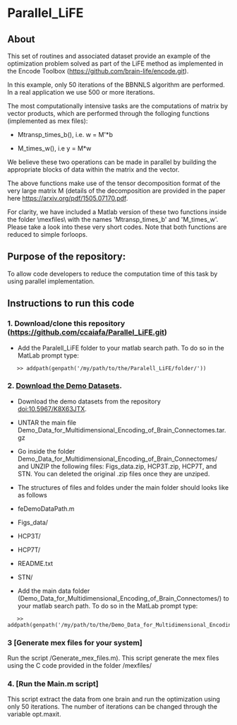 # Parallel_LiFE
## About
This set of routines and associated dataset provide an example of the optimization problem solved as part of the LiFE method as implemented in the Encode Toolbox (https://github.com/brain-life/encode.git).

In this example, only 50 iterations of the BBNNLS algorithm are performed. In a real application we use 500 or more iterations.

The most computationally intensive tasks are the computations of matrix by vector products, which are performed through the folloging functions (implemented as mex files):

- Mtransp_times_b(), i.e. w = M'*b

- M_times_w(), i.e y = M*w

We believe these two operations can be made in parallel by building the appropriate blocks of data within the matrix and the vector.

The above functions make use of the tensor decomposition format of the very large matrix M (details of the decomposition are provided in the paper here https://arxiv.org/pdf/1505.07170.pdf.

For clarity, we have included a Matlab version of these two functions inside the folder \mexfiles\ with the names 'Mtransp_times_b' and 'M_times_w'. Please take a look into these very short codes. Note that both functions are reduced to simple forloops.

## Purpose of the repository: 
To allow code developers to reduce the computation time of this task by using parallel implementation.

## Instructions to run this code

### 1. Download/clone this repository (https://github.com/ccaiafa/Parallel_LiFE.git)
* Add the Paralell_LiFE folder to your matlab search path. To do so in the MatLab prompt type: 
```
   >> addpath(genpath('/my/path/to/the/Paralell_LiFE/folder/'))
```
### 2. [Download the Demo Datasets](http://purl.dlib.indiana.edu/iusw/data/2022/20995/Demo_Data_for_Multidimensional_Encoding_of_Brain_Connectomes.tar.gz).
* Download the demo datasets from the repository [doi:10.5967/K8X63JTX](http://purl.dlib.indiana.edu/iusw/data/2022/20995/Demo_Data_for_Multidimensional_Encoding_of_Brain_Connectomes.tar.gz).
* UNTAR the main file Demo_Data_for_Multidimensional_Encoding_of_Brain_Connectomes.tar.gz
* Go inside the folder Demo_Data_for_Multidimensional_Encoding_of_Brain_Connectomes/ and UNZIP the following files: Figs_data.zip, HCP3T.zip, HCP7T, and STN. You can deleted the original .zip files once they are unziped.
* The structures of files and foldes under the main folder should looks like as follows
* feDemoDataPath.m
* Figs_data/
* HCP3T/
* HCP7T/
* README.txt
* STN/

* Add the main data folder (Demo_Data_for_Multidimensional_Encoding_of_Brain_Connectomes/) to your matlab search path. To do so in the MatLab prompt type:
```
   >> addpath(genpath('/my/path/to/the/Demo_Data_for_Multidimensional_Encoding_of_Brain_Connectomes/'))
```
### 3 [Generate mex files for your system] 
Run the script /Generate_mex_files.m). This script generate the mex files using the C code provided in the folder /mexfiles/

### 4. [Run the Main.m script]
This script extract the data from one brain and run the optimization using only 50 iterations. The number of iterations can be changed through the variable opt.maxit.
